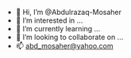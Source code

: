 - 👋 Hi, I’m @Abdulrazaq-Mosaher
- 👀 I’m interested in ...
- 🌱 I’m currently learning ...
- 💞️ I’m looking to collaborate on ...
- 📫 abd_mosaher@yahoo.com

<!---
Abdulrazaq-Mosaher/Abdulrazaq-Mosaher is a ✨ special ✨ repository because its `README.md` (this file) appears on your GitHub profile.
You can click the Preview link to take a look at your changes.
--->
